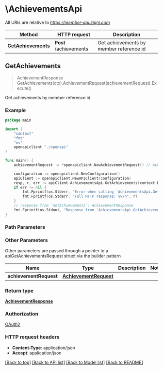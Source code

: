 # \AchievementsApi

All URIs are relative to *https://member-api.ziqni.com*

Method | HTTP request | Description
------------- | ------------- | -------------
[**GetAchievements**](AchievementsApi.md#GetAchievements) | **Post** /achievements | Get achievements by member reference id



## GetAchievements

> AchievementResponse GetAchievements(ctx).AchievementRequest(achievementRequest).Execute()

Get achievements by member reference id



### Example

```go
package main

import (
    "context"
    "fmt"
    "os"
    openapiclient "./openapi"
)

func main() {
    achievementRequest := *openapiclient.NewAchievementRequest() // AchievementRequest | 

    configuration := openapiclient.NewConfiguration()
    apiClient := openapiclient.NewAPIClient(configuration)
    resp, r, err := apiClient.AchievementsApi.GetAchievements(context.Background()).AchievementRequest(achievementRequest).Execute()
    if err != nil {
        fmt.Fprintf(os.Stderr, "Error when calling `AchievementsApi.GetAchievements``: %v\n", err)
        fmt.Fprintf(os.Stderr, "Full HTTP response: %v\n", r)
    }
    // response from `GetAchievements`: AchievementResponse
    fmt.Fprintf(os.Stdout, "Response from `AchievementsApi.GetAchievements`: %v\n", resp)
}
```

### Path Parameters



### Other Parameters

Other parameters are passed through a pointer to a apiGetAchievementsRequest struct via the builder pattern


Name | Type | Description  | Notes
------------- | ------------- | ------------- | -------------
 **achievementRequest** | [**AchievementRequest**](AchievementRequest.md) |  | 

### Return type

[**AchievementResponse**](AchievementResponse.md)

### Authorization

[OAuth2](../README.md#OAuth2)

### HTTP request headers

- **Content-Type**: application/json
- **Accept**: application/json

[[Back to top]](#) [[Back to API list]](../README.md#documentation-for-api-endpoints)
[[Back to Model list]](../README.md#documentation-for-models)
[[Back to README]](../README.md)

